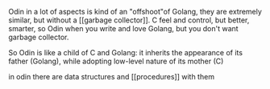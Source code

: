 Odin in a lot of aspects is kind of an "offshoot"of Golang, they are extremely similar, but without a [[garbage collector]].
C feel and control, but better, smarter, so Odin when you write and love Golang, but you don't want garbage collector.

So Odin is like a child of C and Golang: it inherits the appearance of its father (Golang), while adopting low-level nature of its mother (C)


in odin there are data structures and [[procedures]] with them
